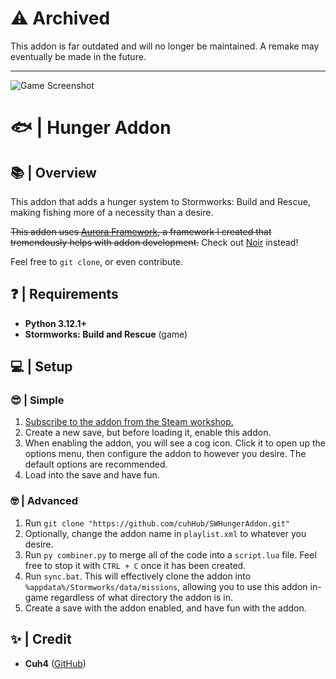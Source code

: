 # ⚠️ Archived
This addon is far outdated and will no longer be maintained. A remake may eventually be made in the future.

---

![Game Screenshot](imgs/1.png)

# 🐟 | Hunger Addon

## 📚 | Overview
This addon that adds a hunger system to Stormworks: Build and Rescue, making fishing more of a necessity than a desire.

~~This addon uses [Aurora Framework](https://github.com/Cuh4/AuroraFramework), a framework I created that tremendously helps with addon development.~~ Check out [Noir](https://github.com/Cuh4/AuroraFramework) instead! 

Feel free to `git clone`, or even contribute.

## ❓ | Requirements
- **Python 3.12.1+**
- **Stormworks: Build and Rescue** (game)

## 💻 | Setup
### 😎 | Simple
1) [Subscribe to the addon from the Steam workshop.](https://steamcommunity.com/sharedfiles/filedetails/?id=3156992745)
2) Create a new save, but before loading it, enable this addon.
3) When enabling the addon, you will see a cog icon. Click it to open up the options menu, then configure the addon to however you desire. The default options are recommended.
4) Load into the save and have fun.

### 🤓 | Advanced
1) Run `git clone "https://github.com/cuhHub/SWHungerAddon.git"`
2) Optionally, change the addon name in `playlist.xml` to whatever you desire.
3) Run `py combiner.py` to merge all of the code into a `script.lua` file. Feel free to stop it with `CTRL + C` once it has been created.
4) Run `sync.bat`. This will effectively clone the addon into `%appdata%/Stormworks/data/missions`, allowing you to use this addon in-game regardless of what directory the addon is in.
5) Create a save with the addon enabled, and have fun with the addon.

## ✨ | Credit
- **Cuh4** ([GitHub](https://github.com/Cuh4)) 
